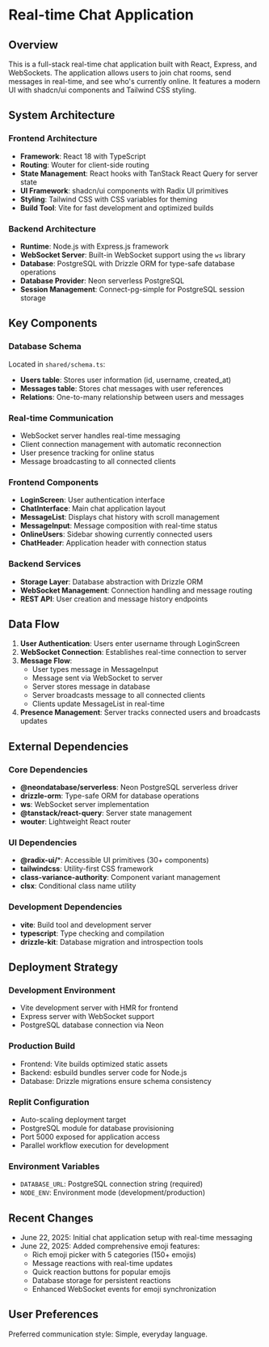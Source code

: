 # Real-time Chat Application

## Overview

This is a full-stack real-time chat application built with React, Express, and WebSockets. The application allows users to join chat rooms, send messages in real-time, and see who's currently online. It features a modern UI with shadcn/ui components and Tailwind CSS styling.

## System Architecture

### Frontend Architecture
- **Framework**: React 18 with TypeScript
- **Routing**: Wouter for client-side routing
- **State Management**: React hooks with TanStack React Query for server state
- **UI Framework**: shadcn/ui components with Radix UI primitives
- **Styling**: Tailwind CSS with CSS variables for theming
- **Build Tool**: Vite for fast development and optimized builds

### Backend Architecture
- **Runtime**: Node.js with Express.js framework
- **WebSocket Server**: Built-in WebSocket support using the `ws` library
- **Database**: PostgreSQL with Drizzle ORM for type-safe database operations
- **Database Provider**: Neon serverless PostgreSQL
- **Session Management**: Connect-pg-simple for PostgreSQL session storage

## Key Components

### Database Schema
Located in `shared/schema.ts`:
- **Users table**: Stores user information (id, username, created_at)
- **Messages table**: Stores chat messages with user references
- **Relations**: One-to-many relationship between users and messages

### Real-time Communication
- WebSocket server handles real-time messaging
- Client connection management with automatic reconnection
- User presence tracking for online status
- Message broadcasting to all connected clients

### Frontend Components
- **LoginScreen**: User authentication interface
- **ChatInterface**: Main chat application layout
- **MessageList**: Displays chat history with scroll management
- **MessageInput**: Message composition with real-time status
- **OnlineUsers**: Sidebar showing currently connected users
- **ChatHeader**: Application header with connection status

### Backend Services
- **Storage Layer**: Database abstraction with Drizzle ORM
- **WebSocket Management**: Connection handling and message routing
- **REST API**: User creation and message history endpoints

## Data Flow

1. **User Authentication**: Users enter username through LoginScreen
2. **WebSocket Connection**: Establishes real-time connection to server
3. **Message Flow**: 
   - User types message in MessageInput
   - Message sent via WebSocket to server
   - Server stores message in database
   - Server broadcasts message to all connected clients
   - Clients update MessageList in real-time
4. **Presence Management**: Server tracks connected users and broadcasts updates

## External Dependencies

### Core Dependencies
- **@neondatabase/serverless**: Neon PostgreSQL serverless driver
- **drizzle-orm**: Type-safe ORM for database operations
- **ws**: WebSocket server implementation
- **@tanstack/react-query**: Server state management
- **wouter**: Lightweight React router

### UI Dependencies
- **@radix-ui/***: Accessible UI primitives (30+ components)
- **tailwindcss**: Utility-first CSS framework
- **class-variance-authority**: Component variant management
- **clsx**: Conditional class name utility

### Development Dependencies
- **vite**: Build tool and development server
- **typescript**: Type checking and compilation
- **drizzle-kit**: Database migration and introspection tools

## Deployment Strategy

### Development Environment
- Vite development server with HMR for frontend
- Express server with WebSocket support
- PostgreSQL database connection via Neon

### Production Build
- Frontend: Vite builds optimized static assets
- Backend: esbuild bundles server code for Node.js
- Database: Drizzle migrations ensure schema consistency

### Replit Configuration
- Auto-scaling deployment target
- PostgreSQL module for database provisioning
- Port 5000 exposed for application access
- Parallel workflow execution for development

### Environment Variables
- `DATABASE_URL`: PostgreSQL connection string (required)
- `NODE_ENV`: Environment mode (development/production)

## Recent Changes

- June 22, 2025: Initial chat application setup with real-time messaging
- June 22, 2025: Added comprehensive emoji features:
  - Rich emoji picker with 5 categories (150+ emojis)
  - Message reactions with real-time updates
  - Quick reaction buttons for popular emojis
  - Database storage for persistent reactions
  - Enhanced WebSocket events for emoji synchronization

## User Preferences

Preferred communication style: Simple, everyday language.